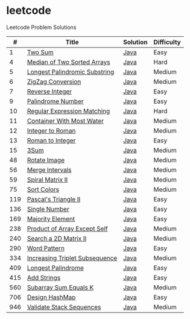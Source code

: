 # leetcode

Leetcode Problem Solutions

| #   | Title                                                                                          | Solution                                                        | Difficulty |
| --- | ---------------------------------------------------------------------------------------------- | --------------------------------------------------------------- | ---------- |
| 1   | [Two Sum](https://leetcode.com/problems/two-sum)                                               | [Java](./java/001_2Sum/Solution.java)                           | Easy       |
| 4   | [Median of Two Sorted Arrays](https://leetcode.com/problems/median-of-two-sorted-arrays)       | [Java](./java/004_Median_of_Two_Sorted_Arrays/Solution.java)    | Hard       |
| 5   | [Longest Palindromic Substring](https://leetcode.com/problems/longest-palindromic-substring)   | [Java](./java/005_Longest_Palindromic_String/Solution.java)     | Medium     |
| 6   | [ZigZag Conversion](https://leetcode.com/problems/zigzag-conversion)                           | [Java](./java/006_Zigzag_Conversion/Solution.java)              | Medium     |
| 7   | [Reverse Integer](https://leetcode.com/problems/reverse-integer)                               | [Java](./java/007_Reverse_Integer/Solution.java)                | Easy       |
| 9   | [Palindrome Number](https://leetcode.com/problems/palindrome-number)                           | [Java](./java/009_Palindrome_Number/Solution.java)              | Easy       |
| 10  | [Regular Expression Matching](https://leetcode.com/problems/regular-expression-matching)       | [Java](./java/010_Regular_Expression_Matching/Solution.java)    | Hard       |
| 11  | [Container With Most Water](https://leetcode.com/problems/container-with-most-water)           | [Java](./java/011_Container_With_Most_Water/Solution.java)      | Medium     |
| 12  | [Integer to Roman](https://leetcode.com/problems/integer-to-roman)                             | [Java](./java/012_Integer_to_Roman/Solution.java)               | Medium     |
| 13  | [Roman to Integer](https://leetcode.com/problems/roman-to-integer)                             | [Java](./java/013_Roman_to_Integer/Solution.java)               | Easy       |
| 15  | [3Sum](https://leetcode.com/problems/3sum)                                                     | [Java](./java/015_3Sum/Solution.java)                           | Medium     |
| 48  | [Rotate Image](https://leetcode.com/problems/rotate-image)                                     | [Java](./java/048_Rotate_Image/Solution.java)                   | Medium     |
| 56  | [Merge Intervals](https://leetcode.com/problems/merge-intervals)                               | [Java](./java/056_Merge_Intervals/Solution.java)                | Medium     |
| 59  | [Spiral Matrix II](https://leetcode.com/problems/spiral-matrix-ii)                             | [Java](./java/059_Spiral_Matrix_II/Solution.java)               | Medium     |
| 75  | [Sort Colors](https://leetcode.com/problems/sort-colors)                                       | [Java](./java/075_Sort_Colors/Solution.java)                    | Medium     |
| 119 | [Pascal's Triangle II](https://leetcode.com/problems/pascals-triangle-ii)                      | [Java](./java/119_Pascals_Triangle_II/Solution.java)            | Easy       |
| 136 | [Single Number](https://leetcode.com/problems/single-number)                                   | [Java](./java/136_Single_Number/Solution.java)                  | Easy       |
| 169 | [Majority Element](https://leetcode.com/problems/majority-element)                             | [Java](./java/169_Majority_Element/Solution.java)               | Easy       |
| 238 | [Product of Array Except Self](https://leetcode.com/problems/product-of-array-except-self)     | [Java](./java/238_Product_of_Array_Except_Self/Solution.java)   | Medium     |
| 240 | [Search a 2D Matrix II](https://leetcode.com/problems/search-a-2d-matrix-ii)                   | [Java](./java/240_Search_a_2D_Matrix_II/Solution.java)          | Medium     |
| 290 | [Word Pattern](https://leetcode.com/problems/word-pattern)                                     | [Java](./java/290_Word_Pattern/Solution.java)                   | Easy       |
| 334 | [Increasing Triplet Subsequence](https://leetcode.com/problems/increasing-triplet-subsequence) | [Java](./java/334_Increasing_Triplet_Subsequence/Solution.java) | Medium     |
| 409 | [Longest Palindrome](https://leetcode.com/problems/longest-palindrome)                         | [Java](./java/409_Longest_Palindrome/Solution.java)             | Easy       |
| 415 | [Add Strings](https://leetcode.com/problems/add-strings)                                       | [Java](./java/415_Add_Strings/Solution.java)                    | Easy       |
| 560 | [Subarray Sum Equals K](https://leetcode.com/problems/subarray-sum-equals-k)                   | [Java](./java/560_Subarray_Sum_Equals_K/Solution.java)          | Medium     |
| 706 | [Design HashMap](https://leetcode.com/problems/design-hashmap)                                 | [Java](./java/706_Design_HashMap/Solution.java)                 | Easy       |
| 946 | [Validate Stack Sequences](https://leetcode.com/problems/validate-stack-sequences)             | [Java](./java/946_Validate_Stack_Sequences/Solution.java)       | Medium     |
